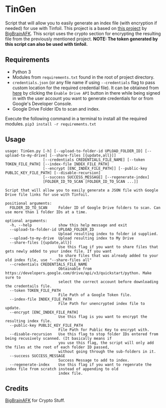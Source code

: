 # TinGen
Script that will allow you to easily generate an index file (with encryption if needed) for use with Tinfoil.
This project is a based on [this project](https://github.com/BigBrainAFK/tinfoil_gdrive_generator/) by [BigBrainAFK](https://github.com/BigBrainAFK/). This script uses the crypto section for encrypting the resulting file from the previously mentioned project.
**NOTE: The token generated by this script can also be used with tinfoil.**

## Requirements

- Python 3
- Modules from `requirements.txt` found in the root of project directory.
- `credentials.json` (or any file name if using `--credentials` flag to pass custom location for the required credential file). It can be obtained from [here](https://developers.google.com/drive/api/v3/quickstart/python) by clicking the `Enable Drive API` button in there while being signed in with the user account you want to generate credentials for or from Google's Developer Console.
- Google Drive Folder IDs to scan and index.

Execute the following command in a terminal to install all the required modules.
`pip3 install -r requirements.txt`

## Usage
```
usage: TinGen.py [-h] [--upload-to-folder-id UPLOAD_FOLDER_ID] [--upload-to-my-drive] [--share-files [{update,all}]]
                 [--credentials CREDENTIALS_FILE_NAME] [--token TOKEN_FILE_PATH] [--index-file INDEX_FILE_PATH]
                 [--encrypt [ENC_INDEX_FILE_PATH]] [--public-key PUBLIC_KEY_FILE_PATH] [--disable-recursion]
                 [--success SUCCESS_MESSAGE] [--regenerate-index]
                 [FOLDER_ID_TO_SCAN [FOLDER_ID_TO_SCAN ...]]

Script that will allow you to easily generate a JSON file with Google Drive file links for use with Tinfoil.

positional arguments:
  FOLDER_ID_TO_SCAN     Folder ID of Google Drive folders to scan. Can use more than 1 folder IDs at a time.

optional arguments:
  -h, --help            show this help message and exit
  --upload-to-folder-id UPLOAD_FOLDER_ID
                        Upload resulting index to folder id supplied.
  --upload-to-my-drive  Upload resulting index to My Drive
  --share-files [{update,all}]
                        Use this flag if you want to share files that gets newly added to your index file. If you want
                        to share files that was already added to your old index file, use "--share-files all"
  --credentials CREDENTIALS_FILE_NAME
                        Obtainable from https://developers.google.com/drive/api/v3/quickstart/python. Make sure to
                        select the correct account before downloading the credentails file.
  --token TOKEN_FILE_PATH
                        File Path of a Google Token file.
  --index-file INDEX_FILE_PATH
                        File Path for unencrypted index file to update.
  --encrypt [ENC_INDEX_FILE_PATH]
                        Use this flag is you want to encrypt the resulting index file.
  --public-key PUBLIC_KEY_FILE_PATH
                        File Path for Public Key to encrypt with.
  --disable-recursion   Use this flag to stop folder IDs entered from being recusively scanned. (It basically means if
                        you use this flag, the script will only add the files at the root of each folder ID passed,
                        without going through the sub-folders in it.
  --success SUCCESS_MESSAGE
                        Success Message to add to index.
  --regenerate-index    Use this flag if you want to regenrate the index file from scratch instead of appending to old
                        index file.
```

## Credits
[BigBrainAFK](https://github.com/BigBrainAFK/) for Crypto Stuff.